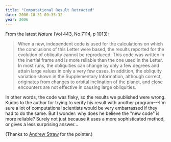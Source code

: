 ```yaml
---
title: "Computational Result Retracted"
date: 2006-10-31 09:35:32
year: 2006
---
```

From the latest <cite>Nature</cite> (Vol 443, No 7114, p 1013):
<blockquote>When a new, independent code is used for the calculations on which the conclusions of this Letter were based, the results reported for the evolution of obliquity cannot be reproduced.  This code was written in the inertial frame and is more reliable than the one used in the Letter.  In most runs, the obliquities can change by only a few degrees and attain large values in only a very few cases.  In addition, the obliquity variation shown in the Supplementary Information, although correct, originates from changes to orbital inclination of the planet, and close encounters are not effective in causing large obliquities.</blockquote>
In other words, the code was flaky, so the results we published were wrong.  Kudos to the author for trying to verify his result with another program---I'm sure a lot of computational scientists would be very embarrassed if they had to do the same.  But I wonder: why does he believe the "new code" is more reliable?  Surely not just because it uses a more sophisticated method, or gives a less surprising answer...

(Thanks to <a href="http://www.its.caltech.edu/~astraw/">Andrew Straw</a> for the pointer.)
